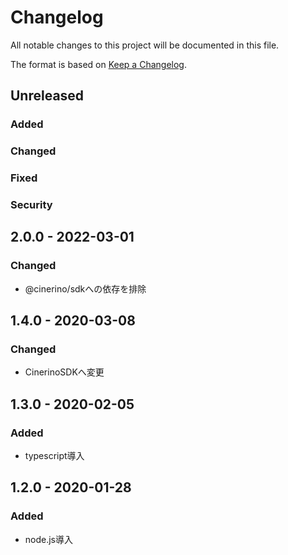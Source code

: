 # Changelog
All notable changes to this project will be documented in this file.

The format is based on [Keep a Changelog](http://keepachangelog.com/).

## Unreleased

### Added

### Changed

### Fixed

### Security

## 2.0.0 - 2022-03-01

### Changed

- @cinerino/sdkへの依存を排除

## 1.4.0 - 2020-03-08
### Changed
 - CinerinoSDKへ変更

## 1.3.0 - 2020-02-05
### Added
 - typescript導入

## 1.2.0 - 2020-01-28
### Added
 - node.js導入
